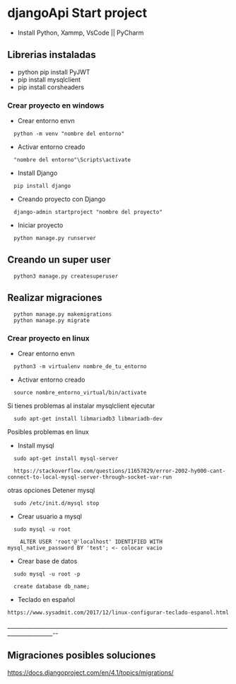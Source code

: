 # djangoApi Start project
- Install Python, Xammp, VsCode || PyCharm

## Librerias instaladas
- python pip install PyJWT
- pip install mysqlclient
- pip install corsheaders

### Crear proyecto en windows
* Crear entorno envn
```
  python -m venv "nombre del entorno"
```

* Activar entorno creado
```
  "nombre del entorno"\Scripts\activate
```

* Install Django
```
  pip install django
```

* Creando proyecto con Django
```
  django-admin startproject "nombre del proyecto"
```

* Iniciar proyecto
```
  python manage.py runserver
```

## Creando un super user
```
  python3 manage.py createsuperuser
```

## Realizar migraciones
```
  python manage.py makemigrations
  python manage.py migrate
```


### Crear proyecto en linux
* Crear entorno envn
```
  python3 -m virtualenv nombre_de_tu_entorno
```

* Activar entorno creado
```
  source nombre_entorno_virtual/bin/activate
```

Si tienes problemas al instalar mysqlclient ejecutar
```
  sudo apt-get install libmariadb3 libmariadb-dev
```

Posibles problemas en linux

* Install mysql
```
  sudo apt-get install mysql-server

  https://stackoverflow.com/questions/11657829/error-2002-hy000-cant-connect-to-local-mysql-server-through-socket-var-run
```
otras opciones Detener mysql
```
  sudo /etc/init.d/mysql stop
```
* Crear usuario a mysql
```
  sudo mysql -u root
```
``` mysql
    ALTER USER 'root'@'localhost' IDENTIFIED WITH mysql_native_password BY 'test'; <- colocar vacio
```

* Crear base de datos
```
  sudo mysql -u root -p
```

```
  create database db_name;
```



* Teclado en español
```
https://www.sysadmit.com/2017/12/linux-configurar-teclado-espanol.html
```

______________________________________________________________________________________________--

## Migraciones posibles soluciones
https://docs.djangoproject.com/en/4.1/topics/migrations/